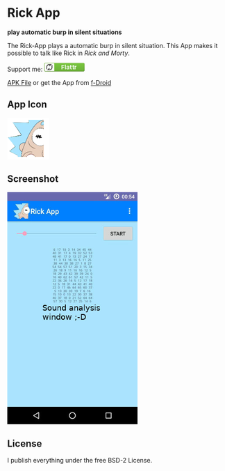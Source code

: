 # Rick App

**play automatic burp in silent situations**

The Rick-App plays a automatic burp in silent situation. This App makes it possible to talk like Rick in *Rick and Morty*.

Support me: <a href="https://flattr.com/submit/auto?fid=o6wo7q&url=https%3A%2F%2Fgithub.com%2Fno-go%2FRickApp" target="_blank">![Flattr This](flattr.png)</a>

[APK File](https://raw.githubusercontent.com/no-go/RickApp/master/app/app-release.apk) or get the App from [f-Droid](http://f-droid.org)

## App Icon

![logo](app/src/main/res/mipmap-xhdpi/ic_launcher.png)

## Screenshot

![Screenshot](screenshot.jpg)

## License

I publish everything under the free BSD-2 License.